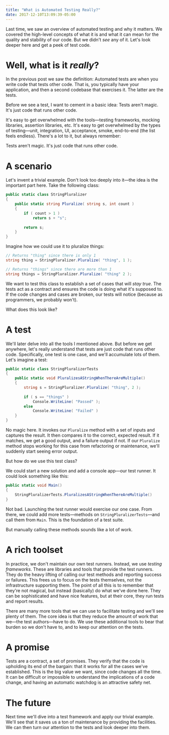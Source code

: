 ```yaml
---
title: "What is Automated Testing Really?"
date: 2017-12-10T13:09:39-05:00
---
```


Last time, we saw an overview of automated testing and why it matters. We covered the high-level concepts of what it is and what it can mean for the quality and stability of our code. But we didn't _see_ any of it. Let's look deeper here and get a peek of test code.

# Well, what is it _really_?

In the previous post we saw the definition: Automated tests are when you write code that tests other code. That is, you typically have your application, and then a second codebase that exercises it. The latter are the tests.

Before we see a test, I want to cement in a basic idea: Tests aren't magic. It's just code that runs other code.

It's easy to get overwhelmed with the tools—testing frameworks, mocking libraries, assertion libraries, etc. It's easy to get overwhelmed by the types of testing—unit, integration, UI, acceptance, smoke, end-to-end (the list feels endless). There's a lot to it, but always remember:

Tests aren't magic. It's just code that runs other code.

# A scenario

Let's invent a trivial example. Don't look too deeply into it—the idea is the important part here. Take the following class:

```csharp
public static class StringPluralizer
{
    public static string Pluralize( string s, int count )
    {
        if ( count > 1 )
            return s + "s";
      
        return s;
    }
}
```

Imagine how we could use it to pluralize things:

```csharp
// Returns "thing" since there is only 1
string thing = StringPluralizer.Pluralize( "thing", 1 );

// Returns "things" since there are more than 1
string things = StringPluralizer.Pluralize( "thing" 2 );
```

We want to test this class to establish a set of cases that will _stay true_. The tests act as a contract and ensures the code is doing what it's supposed to. If the code changes and cases are broken, our tests will notice (because as programmers, we probably won't).

What does this look like?

# A test

We'll later delve into all the tools I mentioned above. But before we get anywhere, let's really understand that tests are just code that runs other code. Specifically, one test is one case, and we'll accumulate lots of them. Let's imagine a test:

```csharp
public static class StringPluralizerTests
{
    public static void PluralizesAStringWhenThereAreMultiple()
    {
        string s = StringPluralizer.Pluralize( "thing", 2 );
      
        if ( s == "things" )
            Console.WriteLine( "Passed" );
        else
            Console.WriteLine( "Failed" )
    }
}
```

No magic here. It invokes our `Pluralize` method with a set of inputs and captures the result. It then compares it to the correct, expected result. If it matches, we get a good output, and a failure output if not. If our `Pluralize` method stops working for this case from refactoring or maintenance, we'll suddenly start seeing error output.

But how do we use this test class?

We could start a new solution and add a console app—our test runner. It could look something like this:

```csharp
public static void Main()
{
    StringPluralizerTests.PluralizesAStringWhenThereAreMultiple()
}
```

Not bad. Launching the test runner would exercise our one case. From there, we could add more tests—methods on `StringPluralizerTests`—and call them from `Main`. This is the foundation of a test suite.

But manually calling these methods sounds like a lot of work.

# A rich toolset

In practice, we don't maintain our own test runners. Instead, we use _testing frameworks_. These are libraries and tools that provide the test runners. They do the heavy lifting of calling our test methods and reporting success or failures. This frees us to focus on the tests themselves, not the infrastructure supporting them. The point of all this is to remember that they're not magical, but instead (basically) do what we've done here. They can be sophisticated and have nice features, but at their core, they run tests and report results.

There are many more tools that we can use to facilitate testing and we'll see plenty of them. The core idea is that they reduce the amount of work that we—the test authors—have to do. We use these additional tools to bear that burden so we don't have to, and to keep our attention on the tests.

# A promise

Tests are a contract, a set of promises. They verify that the code is upholding its end of the bargain: that it works for all the cases we've established. This is the big value we want, since code changes all the time. It can be difficult or impossible to understand the implications of a code change, and having an automatic watchdog is an attractive safety net.

# The future

Next time we'll dive into a test framework and apply our trivial example. We'll see that it saves us a ton of maintenance by providing the facilities. We can then turn our attention to the tests and look deeper into them.
